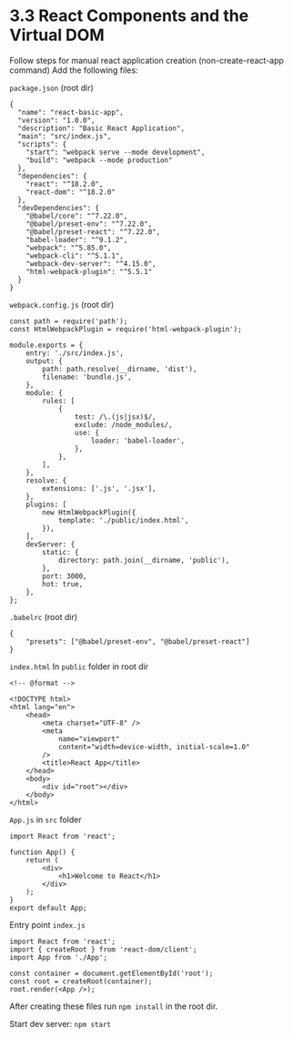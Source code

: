 # 3.3 React Components and the Virtual DOM

Follow steps for manual react application creation (non-create-react-app command)
Add the following files:

`package.json` (root dir)
```
{
  "name": "react-basic-app",
  "version": "1.0.0",
  "description": "Basic React Application",
  "main": "src/index.js",
  "scripts": {
    "start": "webpack serve --mode development",
    "build": "webpack --mode production"
  },
  "dependencies": {
    "react": "^18.2.0",
    "react-dom": "^18.2.0"
  },
  "devDependencies": {
    "@babel/core": "^7.22.0",
    "@babel/preset-env": "^7.22.0",
    "@babel/preset-react": "^7.22.0",
    "babel-loader": "^9.1.2",
    "webpack": "^5.85.0",
    "webpack-cli": "^5.1.1",
    "webpack-dev-server": "^4.15.0",
    "html-webpack-plugin": "^5.5.1"
  }
}
```

`webpack.config.js` (root dir)
```
const path = require('path');
const HtmlWebpackPlugin = require('html-webpack-plugin');

module.exports = {
    entry: './src/index.js',
    output: {
        path: path.resolve(__dirname, 'dist'),
        filename: 'bundle.js',
    },
    module: {
        rules: [
            {
                test: /\.(js|jsx)$/,
                exclude: /node_modules/,
                use: {
                    loader: 'babel-loader',
                },
            },
        ],
    },
    resolve: {
        extensions: ['.js', '.jsx'],
    },
    plugins: [
        new HtmlWebpackPlugin({
            template: './public/index.html',
        }),
    ],
    devServer: {
        static: {
            directory: path.join(__dirname, 'public'),
        },
        port: 3000,
        hot: true,
    },
};
```

`.babelrc` (root dir)
```
{
	"presets": ["@babel/preset-env", "@babel/preset-react"]
}
```

`index.html` In `public` folder in root dir
```
<!-- @format -->

<!DOCTYPE html>
<html lang="en">
	<head>
		<meta charset="UTF-8" />
		<meta
			name="viewport"
			content="width=device-width, initial-scale=1.0"
		/>
		<title>React App</title>
	</head>
	<body>
		<div id="root"></div>
	</body>
</html>
```

`App.js` in `src` folder
```
import React from 'react';

function App() {
    return (
        <div>
            <h1>Welcome to React</h1>
        </div>
    );
}
export default App;
```

Entry point
`index.js`
```
import React from 'react';
import { createRoot } from 'react-dom/client';
import App from './App';

const container = document.getElementById('root');
const root = createRoot(container);
root.render(<App />);

```

After creating these files run `npm install` in the root dir.

Start dev server: `npm start`